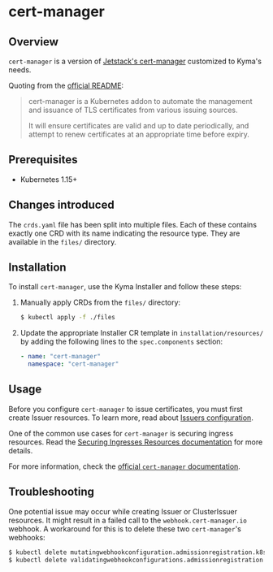 # cert-manager

## Overview

`cert-manager` is a version of [Jetstack's cert-manager](https://cert-manager.io) customized to Kyma's needs.

Quoting from the [official README](https://github.com/jetstack/cert-manager):

>cert-manager is a Kubernetes addon to automate the management and issuance of
>TLS certificates from various issuing sources.
>
>It will ensure certificates are valid and up to date periodically, and attempt
>to renew certificates at an appropriate time before expiry.

## Prerequisites

- Kubernetes 1.15+

## Changes introduced

The `crds.yaml` file has been split into multiple files. Each of these contains exactly one CRD with its name indicating the resource type. They are available in the `files/` directory.

## Installation

To install `cert-manager`, use the Kyma Installer and follow these steps:

1. Manually apply CRDs from the `files/` directory:

   ```bash
   $ kubectl apply -f ./files
   ```

2. Update the appropriate Installer CR template in `installation/resources/` by adding the following lines to the `spec.components` section:

    ```yaml
    - name: "cert-manager"
      namespace: "cert-manager"
    ```

## Usage

Before you configure `cert-manager` to issue certificates, you must first create Issuer resources. To learn more, read about [Issuers configuration](https://cert-manager.io/docs/configuration/).

One of the common use cases for `cert-manager` is securing ingress resources. Read the [Securing Ingresses Resources documentation](https://cert-manager.io/docs/usage/ingress/) for more details.

For more information, check the [official `cert-manager` documentation](https://cert-manager.io/docs/).

## Troubleshooting

One potential issue may occur while creating Issuer or ClusterIssuer resources. It might result in a failed call to the `webhook.cert-manager.io` webhook. A workaround for this is to delete these two `cert-manager`'s webhooks:

   ```bash
   $ kubectl delete mutatingwebhookconfiguration.admissionregistration.k8s.io cert-manager-webhook
   $ kubectl delete validatingwebhookconfigurations.admissionregistration.k8s.io cert-manager-webhook
   ```
